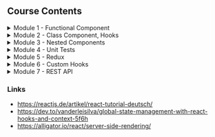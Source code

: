 ## Course Contents

<details>
    <summary>Module 1 - Functional Component</summary>
    <ol>
        <li>Lesson - minimalistic</li>
        <li>Lesson - export default</li>
        <li>Lesson - default import, new component, JSX</li>
        <li>Lesson - multiline JSX</li>
        <li>Lesson - component, multiple instances</li>
        <li>Lesson - javscript with JSX</li>
        <li>Lesson - default/named export/import</li>
        <li>Lesson - export/import as methods</li>
        <li>Lesson - CSS style with JSX</li>
        <li>Lesson - CSS class with JSX</li>
        <li>Lesson - control structure with JSX</li>
        <li>Lesson - props</li>
        <li>Lesson - callback</li>
    </ol>
</details>

<details>
    <summary>Module 2 - Class Component, Hooks</summary>
    <ol>
        <li>Lesson - minimalistic, this.props</li>
        <li>Lesson - this.state, constructer, super</li>
        <li>Lesson - componentDidMount, componentWillUnmount</li>
        <li>Lesson - componentDidUpdate</li>
        <li>Lesson - useState</li>
        <li>Lesson - useEffect</li>
        <li>Lesson - componentDidMount as hook</li>
        <li>Lesson - componentDidMount and componentDidUpdate as single hook</li>
        <li>Lesson - componentWillUnmount as hook</li>
        <li>Lesson - class to functional component refactoring (exercise)</li>
    </ol>
</details>

<details>
    <summary>Module 3 - Nested Components</summary>
    <ol>
        <li>Lesson - Children.map</li>
        <li>Lesson - multiple child components</li>
        <li>Lesson - cloneElement</li>
        <li>Lesson - parent component with responsive design (exercise)</li>
    </ol>
</details>

<details>
    <summary>Module 4 - Unit Tests</summary>
    <ol>
        <li>Lesson - unit test 1 (exercise)</li>
        <li>Lesson - unit test 2 (exercise)</li>
    </ol>
</details>

<details>
    <summary>Module 5 - Redux</summary>
    <ol>
        <li>Lesson - Todo App (demo)</li>
    </ol>
</details>

<details>
    <summary>Module 6 - Custom Hooks</summary>
    <ol>
        <li>Lesson - minimalistic custom hook</li>
        <li>Lesson - useEffect/useState with custom hook</li>
    </ol>
</details>

<details>
    <summary>Module 7 - REST API</summary>
    <ol>
        <li>Lesson - BrowserRouter, Switch, Route, REST API (exercise)</li>
    </ol>
</details>

### Links

- https://reactjs.de/artikel/react-tutorial-deutsch/
- https://dev.to/vanderleisilva/global-state-management-with-react-hooks-and-context-5f6h
- https://alligator.io/react/server-side-rendering/
